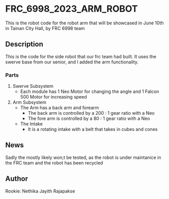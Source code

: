 # FRC_6998_2023_ARM_ROBOT
This is the robot code for the robot arm that will be showcased in June 10th in Tainan City Hall, by FRC 6998 team

## Description
This is the code for the side robot that our frc team had built. It uses the swerve base from our senior, and I added the arm functionality.

### Parts
1. Swerve Subsystem
   - Each module has 1 Neo Motor for changing the angle and 1 Falcon 500 Motor for increasing speed
2. Arm Subsystem
   - The Arm has a back arm and forearm
     - The back arm is controlled by a 200 : 1 gear ratio with a Neo
     - The fore arm is controlled by a 80 : 1 gear ratio with a Neo
   - The Intake
     - It is a rotating intake with a belt that takes in cubes and cones

## News
Sadly the mostly likely won;t be tested, as the robot is under maintanice in the FRC team and the robot has been recycled

## Author
Rookie: Nethika Jayith Rajapakse
